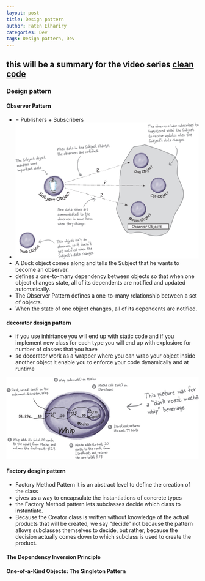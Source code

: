 ```yaml
---
layout: post
title: Design pattern
author: Faten Elhariry
categories: Dev
tags: Design pattern, Dev
---
```

## this will be a summary for the video series [clean code](https://learning.oreilly.com/videos/clean-code-fundamentals/9780134661742/)
### Design pattern
#### Observer Pattern
  - = Publishers + Subscribers
  - <img src="/images/f0045-01.png" />
  - A Duck object comes along and tells the Subject that he wants to become an observer.
  - defines a one-to-many dependency between objects so that when one object changes state, all of its dependents are notified and updated automatically.
  - The Observer Pattern defines a one-to-many relationship between a set of objects.
  - When the state of one object changes, all of its dependents are notified.

#### decorator design pattern 
  - if you use inhirtance you will end up with static code and if you implement new class for each type you will end up with explosiore for number of classes that you have 
  - so decorator work as a wrapper where you can wrap your object inside another object it enable you to enforce your code dynamically and at runtime
  <img src="/images/dev/DP/1.png" />  

#### Factory desgin pattern
  - Factory Method Pattern it is an abstract level to define the creation of the class 
  - gives us a way to encapsulate the instantiations of concrete types
  - the Factory Method pattern lets subclasses decide which class to instantiate.
  - Because the Creator class is written without knowledge of the actual products that will be created, we say “decide” not because the pattern allows subclasses themselves to decide, but rather, because the decision actually comes down to which subclass is used to create the product.

#### The Dependency Inversion Principle
  
#### One-of-a-Kind Objects: The Singleton Pattern